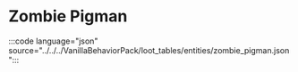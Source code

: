 # Zombie Pigman

:::code language="json" source="../../../VanillaBehaviorPack/loot_tables/entities/zombie_pigman.json":::